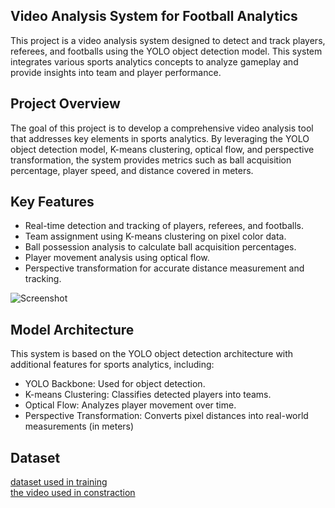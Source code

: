 ## Video Analysis System for Football Analytics
This project is a video analysis system designed to detect and track players, referees, and footballs using the YOLO object detection model. This system integrates various sports analytics concepts to analyze gameplay and provide insights into team and player performance.

## Project Overview
The goal of this project is to develop a comprehensive video analysis tool that addresses key elements in sports analytics. By leveraging the YOLO object detection model, K-means clustering, optical flow, and perspective transformation, the system provides metrics such as ball acquisition percentage, player speed, and distance covered in meters.

## Key Features
- Real-time detection and tracking of players, referees, and footballs.
- Team assignment using K-means clustering on pixel color data.
- Ball possession analysis to calculate ball acquisition percentages.
- Player movement analysis using optical flow.
- Perspective transformation for accurate distance measurement and tracking.
  <br>
  
![Screenshot](screeshot/screenshot.png)

## Model Architecture
This system is based on the YOLO object detection architecture with additional features for sports analytics, including:

- YOLO Backbone: Used for object detection.
- K-means Clustering: Classifies detected players into teams.
- Optical Flow: Analyzes player movement over time.
- Perspective Transformation: Converts pixel distances into real-world measurements (in meters)

## Dataset 
<a href="https://universe.roboflow.com/roboflow-jvuqo/football-players-detection-3zvbc/dataset/1">dataset used in training</a>
<br>
<a href="https://drive.google.com/file/d/1p5zOOXvMuXkOo-Na8OoVy1XOp1T9zb_G/view?usp=sharing">the video used in constraction</a>
